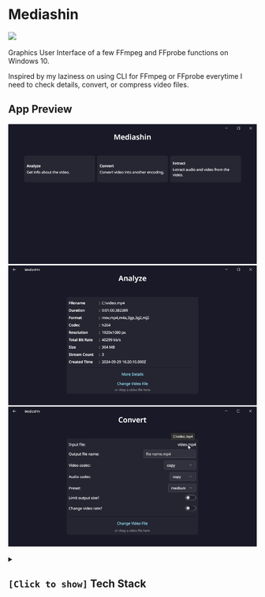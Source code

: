 # Mediashin
<a title="Made with Fluent Design" href="https://github.com/bdlukaa/fluent_ui">
  <img
    src="https://img.shields.io/badge/fluent-design-blue?style=flat-square&color=gray&labelColor=0078D7"
  />
</a>

Graphics User Interface of a few FFmpeg and FFprobe functions on Windows 10.

Inspired by my laziness on using CLI for FFmpeg or FFprobe everytime I need to check details, convert, or compress video files.

## App Preview
![Main Menu](docs_assets/mediashin_mainmenu.png)
![Simple Analyze](docs_assets/mediashin_analyze_simple.png)
![Convert](docs_assets/mediashin_convert.png)

<details>
  <summary>
    <h2><code>[Click to show]</code> Tech Stack</h2>
  </summary>

### Services
1. [Flutter](https://flutter.dev/) v3.24.2 - Build, test, and deploy beautiful mobile, web, desktop, and embedded experiences from a single codebase.
1. [Dart](https://dart.dev/) v3.5.2 - An approachable, portable, and productive language for high-quality apps on any platform.
1. [FFmpeg](https://ffmpeg.org/) - A complete, cross-platform solution to record, convert and stream audio and video.

### Flutter Dependencies
1. [fluent_ui](https://pub.dev/packages/fluent_ui) - Unofficial implementation of Fluent UI for Flutter.
1. [window_manager](https://pub.dev/packages/window_manager) - This plugin allows Flutter desktop apps to resizing and repositioning the window.
1. [go_router](https://pub.dev/packages/go_router) - A declarative routing package for Flutter that uses the Router API to provide a convenient, url-based API for navigating between different screens.
1. [file_picker](https://pub.dev/packages/file_picker) - A package that allows you to use the native file explorer to pick single or multiple files, with extensions filtering support.
1. [process_run](https://pub.dev/packages/process_run) - Process run helpers for Linux/Win/Mac.
1. [path](https://pub.dev/packages/path) - A comprehensive, cross-platform path manipulation library for Dart.
1. [desktop_drop](https://pub.dev/packages/desktop_drop) - A plugin which allows user dragging files to your flutter desktop applications.
1. [mime](https://pub.dev/packages/mime) - Package for working with MIME type definitions and for processing streams of MIME multipart media types.
</details>